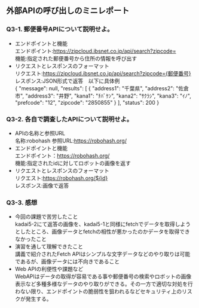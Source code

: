 ## 外部APIの呼び出しのミニレポート
### Q3-1. 郵便番号APIについて説明せよ。
* エンドポイントと機能  
エンドポイント:https://zipcloud.ibsnet.co.jp/api/search?zipcode=  
機能:指定された郵便番号から住所の情報を呼び出す  
* リクエストとレスポンスのフォーマット  
リクエスト:https://zipcloud.ibsnet.co.jp/api/search?zipcode={郵便番号}  
レスポンス:JSON形式で返答　以下に具体例  
{ "message": null, "results": [ { "address1": "千葉県", "address2": "佐倉市", "address3": "井野", "kana1": "ﾁﾊﾞｹﾝ", "kana2": "ｻｸﾗｼ", "kana3": "ｲﾉ", "prefcode": "12", "zipcode": "2850855" } ], "status": 200 }
### Q3-2. 各自で調査したAPIについて説明せよ。
* APIの名称と参照URL  
名称:robohash
参照URL:https://robohash.org/  
* エンドポイントと機能  
エンドポイント：https://robohash.org/  
機能:指定されたidに対してロボットの画像を返す
* リクエストとレスポンスのフォーマット  
リクエスト:https://robohash.org/${id}  
レスポンス:画像で返答
### Q3-3. 感想
* 今回の課題で苦労したこと  
kadai5-2にて返答の画像を、kadai5-1と同様にfetchでデータを取得しようとしたところ、画像データとfetchの相性が悪かったのかデータを取得できなかったこと
* 演習を通して理解できたこと  
講義で紹介されたFetch APIはシンプルな文字データなどのやり取りは可能であるが、画像データには不向きであること
* Web APIの利便性や課題など  
WebAPIはデータの取得が容易である事や郵便番号の検索やロボットの画像表示など多種多様なデータのやり取りができる。その一方で適切な対処を行わない限り、エンドポイントの脆弱性を狙われるなどセキュリティ上のリスクが発生する。
